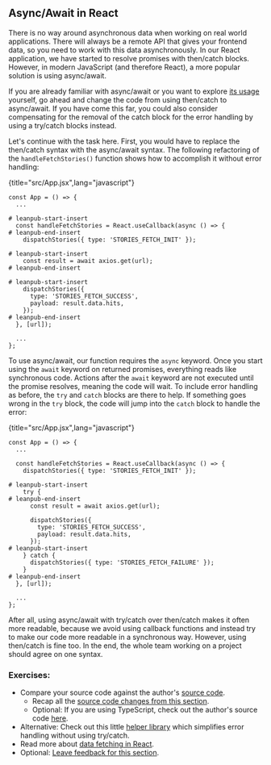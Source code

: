## Async/Await in React

There is no way around asynchronous data when working on real world applications. There will always be a remote API that gives your frontend data, so you need to work with this data asynchronously. In our React application, we have started to resolve promises with then/catch blocks. However, in modern JavaScript (and therefore React), a more popular solution is using async/await.

If you are already familiar with async/await or you want to explore [its usage](https://mzl.la/3AWyWaw) yourself, go ahead and change the code from using then/catch to async/await. If you have come this far, you could also consider compensating for the removal of the catch block for the error handling by using a try/catch blocks instead.

Let's continue with the task here. First, you would have to replace the then/catch syntax with the async/await syntax. The following refactoring of the `handleFetchStories()` function shows how to accomplish it without error handling:

{title="src/App.jsx",lang="javascript"}
~~~~~~~
const App = () => {
  ...

# leanpub-start-insert
  const handleFetchStories = React.useCallback(async () => {
# leanpub-end-insert
    dispatchStories({ type: 'STORIES_FETCH_INIT' });

# leanpub-start-insert
    const result = await axios.get(url);
# leanpub-end-insert

# leanpub-start-insert
    dispatchStories({
      type: 'STORIES_FETCH_SUCCESS',
      payload: result.data.hits,
    });
# leanpub-end-insert
  }, [url]);

  ...
};
~~~~~~~

To use async/await, our function requires the `async` keyword. Once you start using the `await` keyword on returned promises, everything reads like synchronous code. Actions after the `await` keyword are not executed until the promise resolves, meaning the code will wait. To include error handling as before, the `try` and `catch` blocks are there to help. If something goes wrong in the `try` block, the code will jump into the `catch` block to handle the error:

{title="src/App.jsx",lang="javascript"}
~~~~~~~
const App = () => {
  ...

  const handleFetchStories = React.useCallback(async () => {
    dispatchStories({ type: 'STORIES_FETCH_INIT' });

# leanpub-start-insert
    try {
# leanpub-end-insert
      const result = await axios.get(url);

      dispatchStories({
        type: 'STORIES_FETCH_SUCCESS',
        payload: result.data.hits,
      });
# leanpub-start-insert
    } catch {
      dispatchStories({ type: 'STORIES_FETCH_FAILURE' });
    }
# leanpub-end-insert
  }, [url]);

  ...
};
~~~~~~~

After all, using async/await with try/catch over then/catch makes it often more readable, because we avoid using callback functions and instead try to make our code more readable in a synchronous way. However, using then/catch is fine too. In the end, the whole team working on a project should agree on one syntax.

### Exercises:

* Compare your source code against the author's [source code](https://bit.ly/3Slryyv).
  * Recap all the [source code changes from this section](https://bit.ly/3xIbSNE).
  * Optional: If you are using TypeScript, check out the author's source code [here](https://bit.ly/3UASg86).
* Alternative: Check out this little [helper library](https://bit.ly/3SBwGOT) which simplifies error handling without using try/catch.
* Read more about [data fetching in React](https://www.robinwieruch.de/react-hooks-fetch-data/).
* Optional: [Leave feedback for this section](https://forms.gle/mtMmwrrsiwioZ8GH6).